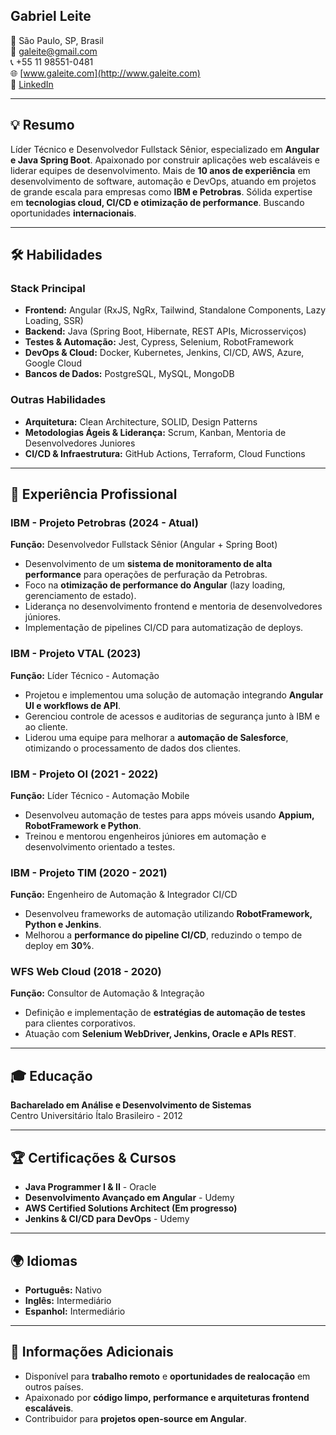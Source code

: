 ## **Gabriel Leite**  
📍 São Paulo, SP, Brasil  
📧 galeite@gmail.com  
📞 +55 11 98551-0481  
🌐 [www.galeite.com](http://www.galeite.com)  
🔗 [LinkedIn](https://www.linkedin.com/in/gabriel-leite)  

---  

## **💡 Resumo**  
Líder Técnico e Desenvolvedor Fullstack Sênior, especializado em **Angular e Java Spring Boot**. Apaixonado por construir aplicações web escaláveis e liderar equipes de desenvolvimento. Mais de **10 anos de experiência** em desenvolvimento de software, automação e DevOps, atuando em projetos de grande escala para empresas como **IBM e Petrobras**. Sólida expertise em **tecnologias cloud, CI/CD e otimização de performance**. Buscando oportunidades **internacionais**.  

---  

## **🛠️ Habilidades**  

### **Stack Principal**  
- **Frontend:** Angular (RxJS, NgRx, Tailwind, Standalone Components, Lazy Loading, SSR)  
- **Backend:** Java (Spring Boot, Hibernate, REST APIs, Microsserviços)  
- **Testes & Automação:** Jest, Cypress, Selenium, RobotFramework  
- **DevOps & Cloud:** Docker, Kubernetes, Jenkins, CI/CD, AWS, Azure, Google Cloud  
- **Bancos de Dados:** PostgreSQL, MySQL, MongoDB  

### **Outras Habilidades**  
- **Arquitetura:** Clean Architecture, SOLID, Design Patterns  
- **Metodologias Ágeis & Liderança:** Scrum, Kanban, Mentoria de Desenvolvedores Juniores  
- **CI/CD & Infraestrutura:** GitHub Actions, Terraform, Cloud Functions  

---  

## **💼 Experiência Profissional**  

### **IBM - Projeto Petrobras** (2024 - Atual)  
**Função:** Desenvolvedor Fullstack Sênior (Angular + Spring Boot)  
- Desenvolvimento de um **sistema de monitoramento de alta performance** para operações de perfuração da Petrobras.  
- Foco na **otimização de performance do Angular** (lazy loading, gerenciamento de estado).  
- Liderança no desenvolvimento frontend e mentoria de desenvolvedores júniores.  
- Implementação de pipelines CI/CD para automatização de deploys.  

### **IBM - Projeto VTAL** (2023)  
**Função:** Líder Técnico - Automação  
- Projetou e implementou uma solução de automação integrando **Angular UI e workflows de API**.  
- Gerenciou controle de acessos e auditorias de segurança junto à IBM e ao cliente.  
- Liderou uma equipe para melhorar a **automação de Salesforce**, otimizando o processamento de dados dos clientes.  

### **IBM - Projeto OI** (2021 - 2022)  
**Função:** Líder Técnico - Automação Mobile  
- Desenvolveu automação de testes para apps móveis usando **Appium, RobotFramework e Python**.  
- Treinou e mentorou engenheiros júniores em automação e desenvolvimento orientado a testes.  

### **IBM - Projeto TIM** (2020 - 2021)  
**Função:** Engenheiro de Automação & Integrador CI/CD  
- Desenvolveu frameworks de automação utilizando **RobotFramework, Python e Jenkins**.  
- Melhorou a **performance do pipeline CI/CD**, reduzindo o tempo de deploy em **30%**.  

### **WFS Web Cloud** (2018 - 2020)  
**Função:** Consultor de Automação & Integração  
- Definição e implementação de **estratégias de automação de testes** para clientes corporativos.  
- Atuação com **Selenium WebDriver, Jenkins, Oracle e APIs REST**.  

---  

## **🎓 Educação**  
**Bacharelado em Análise e Desenvolvimento de Sistemas**  
Centro Universitário Ítalo Brasileiro - 2012  

---  

## **🏆 Certificações & Cursos**  
- **Java Programmer I & II** - Oracle  
- **Desenvolvimento Avançado em Angular** - Udemy  
- **AWS Certified Solutions Architect (Em progresso)**  
- **Jenkins & CI/CD para DevOps** - Udemy  

---  

## **🌍 Idiomas**  
- **Português:** Nativo  
- **Inglês:** Intermediário  
- **Espanhol:** Intermediário  

---  

## **📌 Informações Adicionais**  
- Disponível para **trabalho remoto** e **oportunidades de realocação** em outros países.  
- Apaixonado por **código limpo, performance e arquiteturas frontend escaláveis**.  
- Contribuidor para **projetos open-source em Angular**.  

